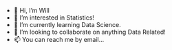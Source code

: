 - 👋 Hi, I’m Will
- 👀 I’m interested in Statistics!
- 🌱 I’m currently learning Data Science.
- 💞️ I’m looking to collaborate on anything Data Related!
- 📫 You can reach me by email...

<!---
Wnewsom96/Wnewsom96 is a ✨ special ✨ repository because its `README.md` (this file) appears on your GitHub profile.
You can click the Preview link to take a look at your changes.
--->
